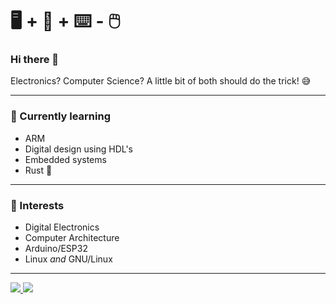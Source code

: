# :desktop_computer: + :penguin: + :keyboard: - :computer_mouse:

### Hi there 👋

Electronics? Computer Science? A little bit of both should do the trick! :sweat_smile:

---

### :seedling: Currently learning

* ARM
* Digital design using HDL's
* Embedded systems
* Rust :crab:

---

### :telescope: Interests

* Digital Electronics
* Computer Architecture
* Arduino/ESP32
* Linux _and_ GNU/Linux

---

<a href="https://github.com/anuraghazra/github-readme-stats">
  <img src="https://github-readme-stats.vercel.app/api/top-langs/?username=CodePurble&layout=compact&show_icons=true&theme=onedark" />
</a>
<a href="https://github.com/anuraghazra/github-readme-stats">
  <img src="https://github-readme-stats.vercel.app/api?username=CodePurble&hide=stars&count_private=true&show_icons=true&theme=onedark" />
</a>
